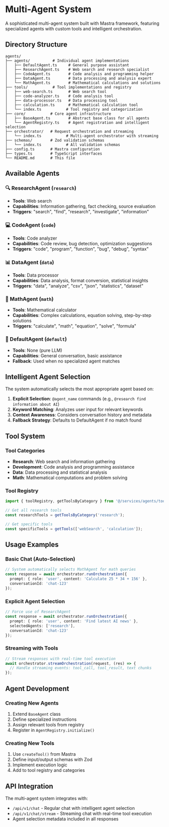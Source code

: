 # Multi-Agent System

A sophisticated multi-agent system built with Mastra framework, featuring specialized agents with custom tools and intelligent orchestration.

## Directory Structure

```
agents/
├── agents/          # Individual agent implementations
│   ├── DefaultAgent.ts     # General purpose assistant
│   ├── ResearchAgent.ts    # Web search and research specialist
│   ├── CodeAgent.ts        # Code analysis and programming helper
│   ├── DataAgent.ts        # Data processing and analysis expert
│   └── MathAgent.ts        # Mathematical calculations and solutions
├── tools/           # Tool implementations and registry
│   ├── web-search.ts       # Web search tool
│   ├── code-analyzer.ts    # Code analysis tool
│   ├── data-processor.ts   # Data processing tool
│   ├── calculation.ts      # Mathematical calculation tool
│   └── index.ts           # Tool registry and categorization
├── core/           # Core agent infrastructure  
│   ├── BaseAgent.ts        # Abstract base class for all agents
│   └── AgentRegistry.ts    # Agent registration and intelligent selection
├── orchestrator/   # Request orchestration and streaming
│   └── index.ts           # Multi-agent orchestrator with streaming
├── schemas/        # Zod validation schemas
│   └── index.ts           # All validation schemas
├── config.ts       # Mastra configuration  
├── types.ts        # TypeScript interfaces
└── README.md       # This file
```

## Available Agents

### 🔍 ResearchAgent (`research`)
- **Tools**: Web search
- **Capabilities**: Information gathering, fact checking, source evaluation
- **Triggers**: "search", "find", "research", "investigate", "information"

### 💻 CodeAgent (`code`) 
- **Tools**: Code analyzer
- **Capabilities**: Code review, bug detection, optimization suggestions
- **Triggers**: "code", "program", "function", "bug", "debug", "syntax"

### 📊 DataAgent (`data`)
- **Tools**: Data processor 
- **Capabilities**: Data analysis, format conversion, statistical insights
- **Triggers**: "data", "analyze", "csv", "json", "statistics", "dataset"

### 🔢 MathAgent (`math`)
- **Tools**: Mathematical calculator
- **Capabilities**: Complex calculations, equation solving, step-by-step solutions
- **Triggers**: "calculate", "math", "equation", "solve", "formula"

### 🤖 DefaultAgent (`default`)
- **Tools**: None (pure LLM)
- **Capabilities**: General conversation, basic assistance
- **Fallback**: Used when no specialized agent matches

## Intelligent Agent Selection

The system automatically selects the most appropriate agent based on:

1. **Explicit Selection**: `@agent_name` commands (e.g., `@research find information about AI`)
2. **Keyword Matching**: Analyzes user input for relevant keywords
3. **Context Awareness**: Considers conversation history and metadata
4. **Fallback Strategy**: Defaults to DefaultAgent if no match found

## Tool System

### Tool Categories
- **Research**: Web search and information gathering
- **Development**: Code analysis and programming assistance  
- **Data**: Data processing and statistical analysis
- **Math**: Mathematical computations and problem solving

### Tool Registry
```typescript
import { toolRegistry, getToolsByCategory } from '@/services/agents/tools';

// Get all research tools
const researchTools = getToolsByCategory('research');

// Get specific tools
const specificTools = getTools(['webSearch', 'calculation']);
```

## Usage Examples

### Basic Chat (Auto-Selection)
```typescript
// System automatically selects MathAgent for math queries
const response = await orchestrator.runOrchestration({
  prompt: { role: 'user', content: 'Calculate 25 * 34 + 156' },
  conversationId: 'chat-123'
});
```

### Explicit Agent Selection
```typescript
// Force use of ResearchAgent
const response = await orchestrator.runOrchestration({
  prompt: { role: 'user', content: 'Find latest AI news' },
  selectedAgents: ['research'],
  conversationId: 'chat-123'
});
```

### Streaming with Tools
```typescript
// Stream responses with real-time tool execution
await orchestrator.streamOrchestration(request, (res) => {
  // Handle streaming events: tool_call, tool_result, text chunks
});
```

## Agent Development

### Creating New Agents
1. Extend `BaseAgent` class
2. Define specialized instructions
3. Assign relevant tools from registry
4. Register in `AgentRegistry.initialize()`

### Creating New Tools
1. Use `createTool()` from Mastra
2. Define input/output schemas with Zod
3. Implement execution logic
4. Add to tool registry and categories

## API Integration

The multi-agent system integrates with:
- `/api/v1/chat` - Regular chat with intelligent agent selection
- `/api/v1/chat/stream` - Streaming chat with real-time tool execution
- Agent selection metadata included in all responses